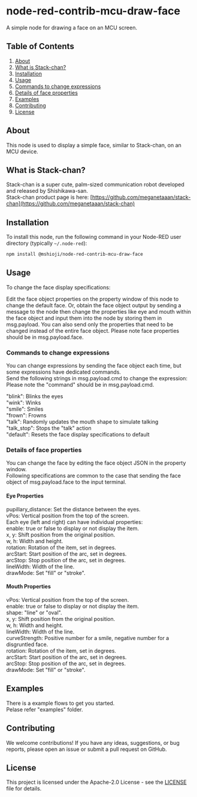 # node-red-contrib-mcu-draw-face

A simple node for drawing a face on an MCU screen.

## Table of Contents
1. [About](#about)
2. [What is Stack-chan?](#what-is-stack-chan)
3. [Installation](#installation)
4. [Usage](#usage)
5. [Commands to change expressions](#commands-to-change-expressions)
6. [Details of face properties](#details-of-face-properties)
7. [Examples](#examples)
8. [Contributing](#contributing)
9. [License](#license)

## About
This node is used to display a simple face, similar to Stack-chan, on an MCU device.

## What is Stack-chan?
Stack-chan is a super cute, palm-sized communication robot developed and released by Shishikawa-san.  
Stack-chan product page is here: [https://github.com/meganetaaan/stack-chan](https://github.com/meganetaaan/stack-chan)

## Installation
To install this node, run the following command in your Node-RED user directory (typically `~/.node-red`):
```bash
npm install @mshioji/node-red-contrib-mcu-draw-face
```
## Usage
To change the face display specifications:

Edit the face object properties on the property window of this node to change the default face.
Or, obtain the face object output by sending a message to the node then change the properties like eye and mouth within the face object and input them into the node by storing them in msg.payload.
You can also send only the properties that need to be changed instead of the entire face object.
Please note face properties should be in msg.payload.face.<br>

### Commands to change expressions
You can change expressions by sending the face object each time, but some expressions have dedicated commands.<br>
Send the following strings in msg.payload.cmd to change the expression:<br>
Please note the "command" should be in msg.payload.cmd.<br>

"blink": Blinks the eyes<br>
"wink": Winks<br>
"smile": Smiles<br>
"frown": Frowns<br>
"talk": Randomly updates the mouth shape to simulate talking<br>
"talk_stop": Stops the "talk" action<br>
"default": Resets the face display specifications to default<br>

### Details of face properties
You can change the face by editing the face object JSON in the property window.<br>
Following specifications are common to the case that sending the face object of msg.payload.face to the input terminal.

#### Eye Properties
pupillary_distance: Set the distance between the eyes.<br>
vPos: Vertical position from the top of the screen.<br>
Each eye (left and right) can have individual properties:<br>
enable: true or false to display or not display the item.<br>
x, y: Shift position from the original position.<br>
w, h: Width and height.<br>
rotation: Rotation of the item, set in degrees.<br>
arcStart: Start position of the arc, set in degrees.<br>
arcStop: Stop position of the arc, set in degrees.<br>
lineWidth: Width of the line.<br>
drawMode: Set "fill" or "stroke".<br>

#### Mouth Properties
vPos: Vertical position from the top of the screen.<br>
enable: true or false to display or not display the item.<br>
shape: "line" or "oval".<br>
x, y: Shift position from the original position.<br>
w, h: Width and height.<br>
lineWidth: Width of the line.<br>
curveStrength: Positive number for a smile, negative number for a disgruntled face.<br>
rotation: Rotation of the item, set in degrees.<br>
arcStart: Start position of the arc, set in degrees.<br>
arcStop: Stop position of the arc, set in degrees.<br>
drawMode: Set "fill" or "stroke".<br>

## Examples
There is a example flows to get you started.<br>
Pelase refer "examples" folder.

## Contributing
We welcome contributions! If you have any ideas, suggestions, or bug reports, please open an issue or submit a pull request on GitHub.

## License
This project is licensed under the Apache-2.0 License - see the [LICENSE](LICENSE) file for details.